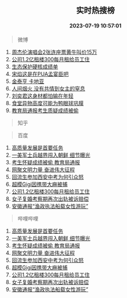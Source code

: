 <div align="center"><h2>实时热搜榜</h2><h4>2023-07-19 10:57:01</h4></div>

> 微博  

1. [周杰伦演唱会2张连座票黄牛叫价15万](https://s.weibo.com/weibo?q=%23%E5%91%A8%E6%9D%B0%E4%BC%A6%E6%BC%94%E5%94%B1%E4%BC%9A2%E5%BC%A0%E8%BF%9E%E5%BA%A7%E7%A5%A8%E9%BB%84%E7%89%9B%E5%8F%AB%E4%BB%B715%E4%B8%87%23&t=31&band_rank=1&Refer=top)<br />
2. [公司1.2亿租楼300每月租给员工住](https://s.weibo.com/weibo?q=%23%E5%85%AC%E5%8F%B81.2%E4%BA%BF%E7%A7%9F%E6%A5%BC300%E6%AF%8F%E6%9C%88%E7%A7%9F%E7%BB%99%E5%91%98%E5%B7%A5%E4%BD%8F%23&t=31&band_rank=2&Refer=top)<br />
3. [生态保护硬核成绩单](https://s.weibo.com/weibo?q=%23%E7%94%9F%E6%80%81%E4%BF%9D%E6%8A%A4%E7%A1%AC%E6%A0%B8%E6%88%90%E7%BB%A9%E5%8D%95%23&t=31&band_rank=3&Refer=top)<br />
4. [宋焰这是在PUA孟宴臣吧](https://s.weibo.com/weibo?q=%23%E5%AE%8B%E7%84%B0%E8%BF%99%E6%98%AF%E5%9C%A8PUA%E5%AD%9F%E5%AE%B4%E8%87%A3%E5%90%A7%23&t=31&band_rank=4&Refer=top)<br />
5. [金泰亨 卡地亚](https://s.weibo.com/weibo?q=%E9%87%91%E6%B3%B0%E4%BA%A8%20%E5%8D%A1%E5%9C%B0%E4%BA%9A&t=31&band_rank=5&Refer=top)<br />
6. [人间烟火 没有共情到女主的窒息](https://s.weibo.com/weibo?q=%E4%BA%BA%E9%97%B4%E7%83%9F%E7%81%AB%20%E6%B2%A1%E6%9C%89%E5%85%B1%E6%83%85%E5%88%B0%E5%A5%B3%E4%B8%BB%E7%9A%84%E7%AA%92%E6%81%AF&t=31&band_rank=6&Refer=top)<br />
7. [刘奕君这身材都怕输在年轻](https://s.weibo.com/weibo?q=%23%E5%88%98%E5%A5%95%E5%90%9B%E8%BF%99%E8%BA%AB%E6%9D%90%E9%83%BD%E6%80%95%E8%BE%93%E5%9C%A8%E5%B9%B4%E8%BD%BB%23&t=31&band_rank=7&Refer=top)<br />
8. [食堂异物高度可能为鸭眼球巩膜](https://s.weibo.com/weibo?q=%23%E9%A3%9F%E5%A0%82%E5%BC%82%E7%89%A9%E9%AB%98%E5%BA%A6%E5%8F%AF%E8%83%BD%E4%B8%BA%E9%B8%AD%E7%9C%BC%E7%90%83%E5%B7%A9%E8%86%9C%23&t=31&band_rank=8&Refer=top)<br />
9. [教育局通报考生质疑成绩被偷](https://s.weibo.com/weibo?q=%23%E6%95%99%E8%82%B2%E5%B1%80%E9%80%9A%E6%8A%A5%E8%80%83%E7%94%9F%E8%B4%A8%E7%96%91%E6%88%90%E7%BB%A9%E8%A2%AB%E5%81%B7%23&t=31&band_rank=9&Refer=top)<br />

> 知乎  


> 百度  

1. [高质量发展是首要任务](https://www.baidu.com/s?wd=%E9%AB%98%E8%B4%A8%E9%87%8F%E5%8F%91%E5%B1%95%E6%98%AF%E9%A6%96%E8%A6%81%E4%BB%BB%E5%8A%A1&sa=fyb_news&rsv_dl=fyb_news)<br />
2. [一美军士兵越界闯入朝鲜 细节曝光](https://www.baidu.com/s?wd=%E4%B8%80%E7%BE%8E%E5%86%9B%E5%A3%AB%E5%85%B5%E8%B6%8A%E7%95%8C%E9%97%AF%E5%85%A5%E6%9C%9D%E9%B2%9C+%E7%BB%86%E8%8A%82%E6%9B%9D%E5%85%89&sa=fyb_news&rsv_dl=fyb_news)<br />
3. [考生怀疑成绩被偷 教育局通报](https://www.baidu.com/s?wd=%E8%80%83%E7%94%9F%E6%80%80%E7%96%91%E6%88%90%E7%BB%A9%E8%A2%AB%E5%81%B7+%E6%95%99%E8%82%B2%E5%B1%80%E9%80%9A%E6%8A%A5&sa=fyb_news&rsv_dl=fyb_news)<br />
4. [网聚文明力量 奋进伟大征程](https://www.baidu.com/s?wd=%E7%BD%91%E8%81%9A%E6%96%87%E6%98%8E%E5%8A%9B%E9%87%8F+%E5%A5%8B%E8%BF%9B%E4%BC%9F%E5%A4%A7%E5%BE%81%E7%A8%8B&sa=fyb_news&rsv_dl=fyb_news)<br />
5. [回流生参加西安中考为何引众怒](https://www.baidu.com/s?wd=%E5%9B%9E%E6%B5%81%E7%94%9F%E5%8F%82%E5%8A%A0%E8%A5%BF%E5%AE%89%E4%B8%AD%E8%80%83%E4%B8%BA%E4%BD%95%E5%BC%95%E4%BC%97%E6%80%92&sa=fyb_news&rsv_dl=fyb_news)<br />
6. [超模Gigi因携带大麻被捕](https://www.baidu.com/s?wd=%E8%B6%85%E6%A8%A1Gigi%E5%9B%A0%E6%90%BA%E5%B8%A6%E5%A4%A7%E9%BA%BB%E8%A2%AB%E6%8D%95&sa=fyb_news&rsv_dl=fyb_news)<br />
7. [公司1.2亿租楼300每月租给员工住](https://www.baidu.com/s?wd=%E5%85%AC%E5%8F%B81.2%E4%BA%BF%E7%A7%9F%E6%A5%BC300%E6%AF%8F%E6%9C%88%E7%A7%9F%E7%BB%99%E5%91%98%E5%B7%A5%E4%BD%8F&sa=fyb_news&rsv_dl=fyb_news)<br />
8. [女子复婚考察期再次出轨被诉赔偿](https://www.baidu.com/s?wd=%E5%A5%B3%E5%AD%90%E5%A4%8D%E5%A9%9A%E8%80%83%E5%AF%9F%E6%9C%9F%E5%86%8D%E6%AC%A1%E5%87%BA%E8%BD%A8%E8%A2%AB%E8%AF%89%E8%B5%94%E5%81%BF&sa=fyb_news&rsv_dl=fyb_news)<br />
9. [安徽通报“渔政执法船载女性游玩”](https://www.baidu.com/s?wd=%E5%AE%89%E5%BE%BD%E9%80%9A%E6%8A%A5%E2%80%9C%E6%B8%94%E6%94%BF%E6%89%A7%E6%B3%95%E8%88%B9%E8%BD%BD%E5%A5%B3%E6%80%A7%E6%B8%B8%E7%8E%A9%E2%80%9D&sa=fyb_news&rsv_dl=fyb_news)<br />

> 哔哩哔哩  

1. [高质量发展是首要任务](https://www.baidu.com/s?wd=%E9%AB%98%E8%B4%A8%E9%87%8F%E5%8F%91%E5%B1%95%E6%98%AF%E9%A6%96%E8%A6%81%E4%BB%BB%E5%8A%A1&sa=fyb_news&rsv_dl=fyb_news)<br />
2. [一美军士兵越界闯入朝鲜 细节曝光](https://www.baidu.com/s?wd=%E4%B8%80%E7%BE%8E%E5%86%9B%E5%A3%AB%E5%85%B5%E8%B6%8A%E7%95%8C%E9%97%AF%E5%85%A5%E6%9C%9D%E9%B2%9C+%E7%BB%86%E8%8A%82%E6%9B%9D%E5%85%89&sa=fyb_news&rsv_dl=fyb_news)<br />
3. [考生怀疑成绩被偷 教育局通报](https://www.baidu.com/s?wd=%E8%80%83%E7%94%9F%E6%80%80%E7%96%91%E6%88%90%E7%BB%A9%E8%A2%AB%E5%81%B7+%E6%95%99%E8%82%B2%E5%B1%80%E9%80%9A%E6%8A%A5&sa=fyb_news&rsv_dl=fyb_news)<br />
4. [网聚文明力量 奋进伟大征程](https://www.baidu.com/s?wd=%E7%BD%91%E8%81%9A%E6%96%87%E6%98%8E%E5%8A%9B%E9%87%8F+%E5%A5%8B%E8%BF%9B%E4%BC%9F%E5%A4%A7%E5%BE%81%E7%A8%8B&sa=fyb_news&rsv_dl=fyb_news)<br />
5. [回流生参加西安中考为何引众怒](https://www.baidu.com/s?wd=%E5%9B%9E%E6%B5%81%E7%94%9F%E5%8F%82%E5%8A%A0%E8%A5%BF%E5%AE%89%E4%B8%AD%E8%80%83%E4%B8%BA%E4%BD%95%E5%BC%95%E4%BC%97%E6%80%92&sa=fyb_news&rsv_dl=fyb_news)<br />
6. [超模Gigi因携带大麻被捕](https://www.baidu.com/s?wd=%E8%B6%85%E6%A8%A1Gigi%E5%9B%A0%E6%90%BA%E5%B8%A6%E5%A4%A7%E9%BA%BB%E8%A2%AB%E6%8D%95&sa=fyb_news&rsv_dl=fyb_news)<br />
7. [公司1.2亿租楼300每月租给员工住](https://www.baidu.com/s?wd=%E5%85%AC%E5%8F%B81.2%E4%BA%BF%E7%A7%9F%E6%A5%BC300%E6%AF%8F%E6%9C%88%E7%A7%9F%E7%BB%99%E5%91%98%E5%B7%A5%E4%BD%8F&sa=fyb_news&rsv_dl=fyb_news)<br />
8. [女子复婚考察期再次出轨被诉赔偿](https://www.baidu.com/s?wd=%E5%A5%B3%E5%AD%90%E5%A4%8D%E5%A9%9A%E8%80%83%E5%AF%9F%E6%9C%9F%E5%86%8D%E6%AC%A1%E5%87%BA%E8%BD%A8%E8%A2%AB%E8%AF%89%E8%B5%94%E5%81%BF&sa=fyb_news&rsv_dl=fyb_news)<br />
9. [安徽通报“渔政执法船载女性游玩”](https://www.baidu.com/s?wd=%E5%AE%89%E5%BE%BD%E9%80%9A%E6%8A%A5%E2%80%9C%E6%B8%94%E6%94%BF%E6%89%A7%E6%B3%95%E8%88%B9%E8%BD%BD%E5%A5%B3%E6%80%A7%E6%B8%B8%E7%8E%A9%E2%80%9D&sa=fyb_news&rsv_dl=fyb_news)<br />
